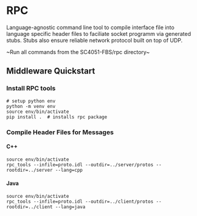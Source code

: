 # RPC 

Language-agnostic command line tool to compile interface file into language specific header files to faciliate socket programm via generated stubs. Stubs also ensure reliable network protocol built on top of UDP.

~Run all commands from the SC4051-FBS/rpc directory~

## Middleware Quickstart

### Install RPC tools
```
# setup python env
python -m venv env
source env/bin/activate
pip install .  # installs rpc package
```

### Compile Header Files for Messages

#### C++

```
source env/bin/activate
rpc_tools --infile=proto.idl --outdir=../server/protos --rootdir=../server --lang=cpp
```

#### Java

```
source env/bin/activate
rpc_tools --infile=proto.idl --outdir=../client/protos --rootdir=../client --lang=java
```
